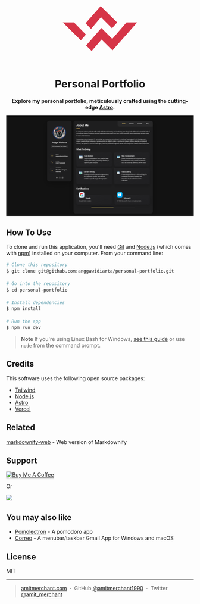 
<h1 align="center">
  <br>
  <svg xmlns="http://www.w3.org/2000/svg" xmlns:xlink="http://www.w3.org/1999/xlink" width="250" height="250" zoomAndPan="magnify" viewBox="0 0 375 374.999991" height="500" preserveAspectRatio="xMidYMid meet" version="1.0"><defs><clipPath id="f430a4fcce"><path d="M 37.5 97.226562 L 337.5 97.226562 L 337.5 277.976562 L 37.5 277.976562 Z M 37.5 97.226562 " clip-rule="nonzero"/></clipPath></defs><g clip-path="url(#f430a4fcce)"><path fill="#d63447" d="M 130.695312 211.453125 L 110.40625 234.882812 L 37.6875 162.910156 L 82.535156 162.910156 Z M 294.453125 162.910156 L 236.988281 229.082031 L 193.136719 185.195312 L 131.621094 255.886719 L 153.941406 277.976562 L 193.800781 231.742188 L 237.984375 275.304688 L 337.292969 162.910156 Z M 190.230469 97.226562 L 129.367188 166.226562 L 151.367188 189.007812 L 191.484375 141.867188 L 236.074219 186.511719 L 256.753906 162.90625 Z M 190.230469 97.226562 " fill-opacity="1" fill-rule="nonzero"/></g></svg>
  <br>
    Personal Portfolio
  <br>
</h1>

<h4 align="center">Explore my personal portfolio, meticulously crafted using the cutting-edge <a href='https://astro.build/' target="_blank">Astro</a>.

<br>

![screenshot](public\screencapture-personal-portfolio-nine-plum-84-vercel-app-2023-12-22-12_45_45.png)

## How To Use

To clone and run this application, you'll need [Git](https://git-scm.com) and [Node.js](https://nodejs.org/en/download/) (which comes with [npm](http://npmjs.com)) installed on your computer. From your command line:

```bash
# Clone this repository
$ git clone git@github.com:anggawidiarta/personal-portfolio.git

# Go into the repository
$ cd personal-portfolio

# Install dependencies
$ npm install

# Run the app
$ npm run dev
```

> **Note**
> If you're using Linux Bash for Windows, [see this guide](https://www.howtogeek.com/261575/how-to-run-graphical-linux-desktop-applications-from-windows-10s-bash-shell/) or use `node` from the command prompt.

## Credits

This software uses the following open source packages:

* [Tailwind](https://tailwindcss.com/)
* [Node.js](https://nodejs.org/)
* [Astro](https://astro.build)
* [Vercel](http://vercel.com)


## Related

[markdownify-web](https://github.com/amitmerchant1990/markdownify-web) - Web version of Markdownify

## Support

<a href="https://www.buymeacoffee.com/5Zn8Xh3l9" target="_blank"><img src="https://www.buymeacoffee.com/assets/img/custom_images/purple_img.png" alt="Buy Me A Coffee" style="height: 41px !important;width: 174px !important;box-shadow: 0px 3px 2px 0px rgba(190, 190, 190, 0.5) !important;-webkit-box-shadow: 0px 3px 2px 0px rgba(190, 190, 190, 0.5) !important;" ></a>

<p>Or</p>

<a href="https://www.patreon.com/amitmerchant">
 <img src="https://c5.patreon.com/external/logo/become_a_patron_button@2x.png" width="160">
</a>

## You may also like

* [Pomolectron](https://github.com/amitmerchant1990/pomolectron) - A pomodoro app
* [Correo](https://github.com/amitmerchant1990/correo) - A menubar/taskbar Gmail App for Windows and macOS

## License

MIT

---

> [amitmerchant.com](https://www.amitmerchant.com) &nbsp;&middot;&nbsp;
> GitHub [@amitmerchant1990](https://github.com/amitmerchant1990) &nbsp;&middot;&nbsp;
> Twitter [@amit_merchant](https://twitter.com/amit_merchant)
